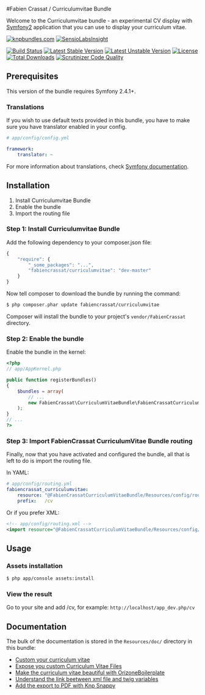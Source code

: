 #Fabien Crassat / Curriculumvitae Bundle

Welcome to the Curriculumvitae bundle - an experimental CV display
with [Symfony2][1] application that you can use to display your curriculum vitae.

[1]: http://symfony.com

[![knpbundles.com](http://knpbundles.com/fabiencrassat/CurriculumVitaeBundle/badge)](http://knpbundles.com/fabiencrassat/CurriculumVitaeBundle) [![SensioLabsInsight](https://insight.sensiolabs.com/projects/8248628f-176d-440f-a918-0bcc6e66f368/big.png)](https://insight.sensiolabs.com/projects/8248628f-176d-440f-a918-0bcc6e66f368)

[![Build Status](https://travis-ci.org/fabiencrassat/CurriculumVitaeBundle.svg?branch=master)](https://travis-ci.org/fabiencrassat/CurriculumVitaeBundle) [![Latest Stable Version](https://poser.pugx.org/nimbusletruand/curriculumvitae/v/stable.svg)](https://packagist.org/packages/nimbusletruand/curriculumvitae) [![Latest Unstable Version](https://poser.pugx.org/nimbusletruand/curriculumvitae/v/unstable.svg)](https://packagist.org/packages/nimbusletruand/curriculumvitae) [![License](https://poser.pugx.org/nimbusletruand/curriculumvitae/license.svg)](https://packagist.org/packages/nimbusletruand/curriculumvitae) [![Total Downloads](https://poser.pugx.org/nimbusletruand/curriculumvitae/downloads.svg)](https://packagist.org/packages/nimbusletruand/curriculumvitae) [![Scrutinizer Code Quality](https://scrutinizer-ci.com/g/fabiencrassat/CurriculumVitaeBundle/badges/quality-score.png?b=master)](https://scrutinizer-ci.com/g/fabiencrassat/CurriculumVitaeBundle/?branch=master)

## Prerequisites

This version of the bundle requires Symfony 2.4.1+.

### Translations

If you wish to use default texts provided in this bundle, you have to make
sure you have translator enabled in your config.

``` yaml
# app/config/config.yml

framework:
    translator: ~
```

For more information about translations, check [Symfony documentation](http://symfony.com/doc/current/book/translation.html).

## Installation

1. Install Curriculumvitae Bundle
2. Enable the bundle
3. Import the routing file

### Step 1: Install Curriculumvitae Bundle

Add the following dependency to your composer.json file:
``` js
{
    "require": {
        "_some_packages": "...",
        "fabiencrassat/curriculumvitae": "dev-master"
    }
}
```
Now tell composer to download the bundle by running the command:

``` bash
$ php composer.phar update fabiencrassat/curriculumvitae
```

Composer will install the bundle to your project's `vendor/FabienCrassat` directory.

### Step 2: Enable the bundle

Enable the bundle in the kernel:

``` php
<?php
// app/AppKernel.php

public function registerBundles()
{
    $bundles = array(
        // ...
        new FabienCrassat\CurriculumVitaeBundle\FabienCrassatCurriculumVitaeBundle(),
    );
}
// ...
?>
```

### Step 3: Import FabienCrassat CurriculumVitae Bundle routing

Finally, now that you have activated and configured the bundle, all that is left to do is
import the routing file.

In YAML:

``` yaml
# app/config/routing.yml
fabiencrassat_curriculumvitae:
    resource: "@FabienCrassatCurriculumVitaeBundle/Resources/config/routing.yml"
    prefix:   /cv
```

Or if you prefer XML:

``` xml
<!-- app/config/routing.xml -->
<import resource="@FabienCrassatCurriculumVitaeBundle/Resources/config/routing.xml" prefix="/cv" />
```

## Usage

### Assets installation

``` bash
$ php app/console assets:install
```

### View the result
Go to your site and add /cv, for example: `http://localhost/app_dev.php/cv`

## Documentation

The bulk of the documentation is stored in the `Resources/doc/` directory in this bundle:

- [Custom your curriculum vitae](https://github.com/FabienCrassat/CurriculumVitaeBundle/blob/master/Resources/doc/custom_cv_file.md)
- [Expose you custom Curriculum Vitae Files](https://github.com/FabienCrassat/CurriculumVitaeBundle/blob/master/Resources/doc/expose_your_cv.md)
- [Make the curriculum vitae beautiful with OrizoneBoilerplate](https://github.com/FabienCrassat/CurriculumVitaeBundle/blob/master/Resources/doc/OrizoneBoilerplateTemplate.md)
- [Understand the link beetween xml file and twig variables](https://github.com/FabienCrassat/CurriculumVitaeBundle/blob/master/Resources/doc/xml_twig_variables.md)
- [Add the export to PDF with Knp Snappy](https://github.com/FabienCrassat/CurriculumVitaeBundle/blob/master/Resources/doc/export_to_PDF.md)

